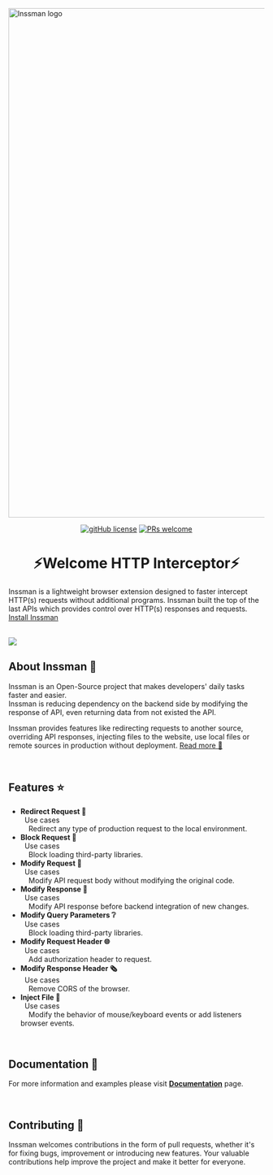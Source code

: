 [<img width="1003" alt="Inssman logo" src="https://github.com/vvmgev/Inssman/assets/11613729/adfe9084-5c0c-4a81-afbb-2d41f02af315">](https://chromewebstore.google.com/detail/inssman-modify-http-heade/ghlpdbkhlenlfiglgphledhfhchjfjfk)

<div align="center">

[![gitHub license](https://img.shields.io/badge/license-MIT-blue.svg)](https://github.com/vvmgev/inssman/blob/master/LICENSE.md)
[![PRs welcome](https://img.shields.io/badge/PRs-welcome-brightgreen.svg)](https://github.com/vvmgev/inssman/pulls)</div>

<h1 align="center">⚡Welcome HTTP Interceptor⚡</h1>

Inssman is a lightweight browser extension designed to faster intercept HTTP(s) requests without additional programs. Inssman built the top of the last APIs which provides control over HTTP(s) responses and requests.
<a href="https://inssman.com/docs/install">Install Inssman</a>

<br />

<img src="https://github.com/vvmgev/Inssman/blob/master/assets/images/store/Intercept%20&%20Modify%20HTTP%20Request.png?raw=true" >

<br />


## About Inssman 🚀

Inssman is an Open-Source project that makes developers' daily tasks faster and easier.
<br />
Inssman is reducing dependency on the backend side by modifying the response of API, even returning data from not existed the API.

Inssman provides features like redirecting requests to another source, overriding API responses, injecting files to the website, use local files or remote sources in production without deployment. <a href="https://inssman.com/docs/introduction">Read more 🔗 </a>


<br />

## Features ⭐


- **Redirect Request 🔀** \
&nbsp; Use cases \
&nbsp; &nbsp; Redirect any type of production request to the local environment.
- **Block Request 🚫** \
&nbsp; Use cases \
&nbsp; &nbsp; Block loading third-party libraries.
- **Modify Request 📎** \
&nbsp; Use cases \
&nbsp; &nbsp; Modify API request body without modifying the original code.
- **Modify Response 📝** \
&nbsp; Use cases\
&nbsp; &nbsp; Modify API response before backend integration of new changes.
- **Modify Query Parameters ❔** \
&nbsp; Use cases \
&nbsp; &nbsp; Block loading third-party libraries.
- **Modify Request Header 🌐** \
&nbsp; Use cases \
&nbsp; &nbsp; Add authorization header to request.
- **Modify Response Header 🗞️** \
&nbsp; Use cases \
&nbsp; &nbsp; Remove CORS of the browser.
- **Inject File 🔧** \
&nbsp; Use cases \
&nbsp; &nbsp; Modify the behavior of mouse/keyboard events or add listeners browser events.


<br />

## Documentation 📕

For more information and examples please visit <a href="https://inssman.com/docs/introduction">**Documentation**</a> page.

<br />


## Contributing 🙏

Inssman welcomes contributions in the form of pull requests, whether it's for fixing bugs, improvement or introducing new features. Your valuable contributions help improve the project and make it better for everyone.

<br />
<br />
<br />

